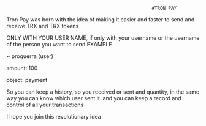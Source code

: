                                                          #TRON PAY



Tron Pay was born with the idea of making it easier and faster to send and receive TRX and TRX tokens

ONLY WITH YOUR USER NAME, if only with your username or the username of the person you want to send
EXAMPLE

~ proguerra (user)

amount: 100

object: payment

So you can keep a history, so you received or sent and quantity, in the same way you can know which user sent it. and you can keep a record and control of all your transactions

I hope you join this revolutionary idea
